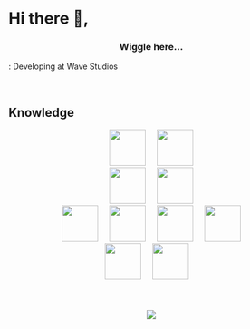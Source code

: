 # **Hi there 👋,**  
  

### <div align="center">Wiggle here...</div>  
  

: Developing at Wave Studios

<br/>  


## Knowledge
<div align="center">
<img height="64" width="64" src="https://cdn.simpleicons.org/visualstudiocode"/>&nbsp&nbsp&nbsp&nbsp
<img height="64" width="64" src="https://cdn.simpleicons.org/git"/>
<br/>
<img height="64" width="64" src="https://cdn.simpleicons.org/mysql"/>&nbsp&nbsp&nbsp&nbsp
<img height="64" width="64" src="https://cdn.simpleicons.org/xampp"/>
<br/>
<img height="64" width="64" src="https://cdn.simpleicons.org/javascript"/>&nbsp&nbsp&nbsp&nbsp
<img height="64" width="64" src="https://cdn.simpleicons.org/jquery"/>&nbsp&nbsp&nbsp&nbsp
<img height="64" width="64" src="https://cdn.simpleicons.org/css3"/>&nbsp&nbsp&nbsp&nbsp
<img height="64" width="64" src="https://cdn.simpleicons.org/html5"/>
<br/>
<img height="64" width="64" src="https://cdn.simpleicons.org/lua"/>&nbsp&nbsp&nbsp&nbsp
<img height="64" width="64" src="https://cdn.simpleicons.org/fivem"/>&nbsp&nbsp&nbsp&nbsp
</div>  

<br/>  

<br/> 
<br/> 
<div align="center">
<img src="https://komarev.com/ghpvc/?username=wigglept&&style=flat-square" align="center" />
</div>  
